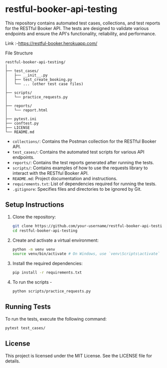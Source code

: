 # restful-booker-api-testing
This repository contains automated test cases, collections, and test reports for the RESTful Booker API. The tests are designed to validate various endpoints and ensure the API's functionality, reliability, and performance. 

Link :-https://restful-booker.herokuapp.com/

File Structure

```
restful-booker-api-testing/
│
├── test_cases/
│   ├── __init__.py
│   ├── test_create_booking.py
│   └── ... (other test case files)
│
├── scripts/
│   └── practice_requests.py
│
├── reports/
│   └── report.html
│
├── pytest.ini
├── conftest.py
├── LICENSE
└── README.md

```



- `collections/`: Contains the Postman collection for the RESTful Booker API.
- `test_cases/`: Contains the automated test scripts for various API endpoints.
- `reports/`: Contains the test reports generated after running the tests.
- `scripts/`: Contains examples of how to use the requests library to interact with the RESTful Booker API.
- `README.md`: Project documentation and instructions.
- `requirements.txt`: List of dependencies required for running the tests.
- `.gitignore`: Specifies files and directories to be ignored by Git.

## Setup Instructions

1. Clone the repository:

    ```bash
    git clone https://github.com/your-username/restful-booker-api-testing.git
    cd restful-booker-api-testing
    ```

2. Create and activate a virtual environment:

    ```bash
    python -m venv venv
    source venv/bin/activate # On Windows, use `venv\Scripts\activate`
    ```

3. Install the required dependencies:

    ```bash
    pip install -r requirements.txt
    ```
4. To run the scripts -
   ```bash
   python scripts/practice_requests.py
   ```

## Running Tests

To run the tests, execute the following command:

```bash
pytest test_cases/
```

## License

This project is licensed under the MIT License. See the LICENSE file for details.
